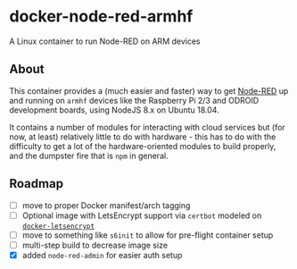 # docker-node-red-armhf

A Linux container to run Node-RED on ARM devices

## About

This container provides a (much easier and faster) way to get [Node-RED][nr] up and running on `armhf` devices like the Raspberry Pi 2/3 and ODROID development boards, using NodeJS 8.x on Ubuntu 18.04.

It contains a number of modules for interacting with cloud services but (for now, at least) relatively little to do with hardware - this has to do with the difficulty to get a lot of the hardware-oriented modules to build properly, and the dumpster fire that is `npm` in general.

## Roadmap

- [ ] move to proper Docker manifest/arch tagging
- [ ] Optional image with LetsEncrypt support via `certbot` modeled on [`docker-letsencrypt`][dle]
- [ ] move to something like `s6init` to allow for pre-flight container setup
- [ ] multi-step build to decrease image size
- [x] added `node-red-admin` for easier auth setup

[nr]: http://nodered.org
[dle]: https://github.com/linuxserver/docker-letsencrypt

